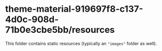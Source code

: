 # theme-material-919697f8-c137-4d0c-908d-71b0e3cbe5bb/resources

This folder contains static resources (typically an `"images"` folder as well).
